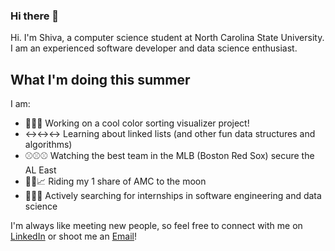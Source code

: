 ### Hi there 👋

Hi. I'm Shiva, a computer science student at North Carolina State University. I am an experienced software developer and data science enthusiast. 

## What I'm doing this summer

I am:
- 🌈🌈🌈  Working on a cool color sorting visualizer project!
- ↔↔↔ Learning about linked lists (and other fun data structures and algorithms)
- ⚾⚾⚾  Watching the best team in the MLB (Boston Red Sox) secure the AL East 
- 💎🤲📈  Riding my 1 share of AMC to the moon
- 🔎🔎🔎  Actively searching for internships in software engineering and data science


I'm always like meeting new people, so feel free to connect with me on [LinkedIn](https://www.linkedin.com/in/shiva-ganapathy/)  or shoot me an [Email](mailto:shivastem@gmail.com)!




